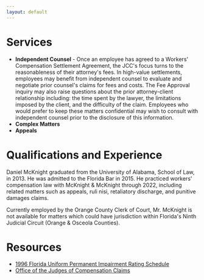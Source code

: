 ```yaml
---
layout: default
---
```


# Services
- **Independent Counsel** - Once an employee has agreed to a Workers' Compensation Settlement Agreement, the JCC's focus turns to the reasonableness of their attorney's fees. In high-value settlements, employees may benefit from independent counsel to evaluate and negotiate prior counsel's claims for fees and costs. The Fee Approval inquiry may also raise questions about the prior attorney-client relationship including: the time spent by the lawyer, the limitations imposed by the client, and the difficulty of the claim. Employees who would prefer to keep these matters confidential may wish to consult with independent counsel prior to the disclosure of this information.
- **Complex Matters**
- **Appeals**

# Qualifications and Experience
Daniel McKnight graduated from the University of Alabama, School of Law, in 2013. He was admitted to the Florida Bar in 2015. He practiced workers' compensation law with McKnight & McKnight through 2022, including related matters such as appeals, ruli nisi, retaliatory discharge, and punitive damages claims.

Currently employed by the Orange County Clerk of Court, Mr. McKnight is not available for matters which could have jurisdiction within Florida's Ninth Judicial Circuit (Orange & Osceola Counties).

# Resources
- [1996 Florida Uniform Permanent Impairment
Rating Schedule](https://www.impairment.guide/)
- [Office of the Judges of Compensation Claims](https://www.jcc.state.fl.us/jcc/)
